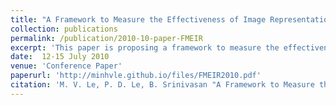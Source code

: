 ```yaml
---
title: "A Framework to Measure the Effectiveness of Image Representations"
collection: publications
permalink: /publication/2010-10-paper-FMEIR
excerpt: 'This paper is proposing a framework to measure the effectiveness of image representations.'
date:  12-15 July 2010
venue: 'Conference Paper'
paperurl: 'http://minhvle.github.io/files/FMEIR2010.pdf'
citation: 'M. V. Le, P. D. Le, B. Srinivasan "A Framework to Measure the Effectiveness of Image Representations", <i> The 2010 International Conference on Image Processing, Computer Vision, and Pattern Recognition (IPCV''10), Monte Carlo Resort, Las Vegas, Nevada, USA, vol. I, pp. 41-46, 12-15 July 2010. </i>'
---
```

